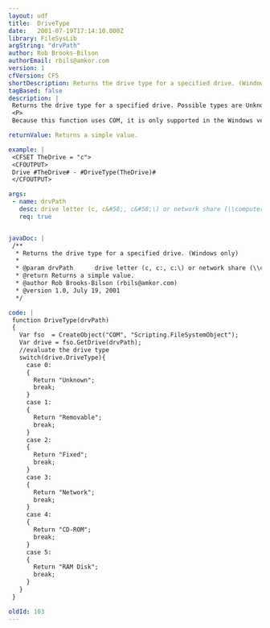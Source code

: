 ```yaml
---
layout: udf
title:  DriveType
date:   2001-07-19T17:14:10.000Z
library: FileSysLib
argString: "drvPath"
author: Rob Brooks-Bilson
authorEmail: rbils@amkor.com
version: 1
cfVersion: CF5
shortDescription: Returns the drive type for a specified drive. (Windows only)
tagBased: false
description: |
 Returns the drive type for a specified drive. Possible types are Unknown, Removable, Fixed, Network, CD-ROM, and RAM Disk
 <P>
 Because this function uses COM, it is only supported in the Windows version of ColdFusion.

returnValue: Returns a simple value.

example: |
 <CFSET TheDrive = "c">
 <CFOUTPUT>
 Drive #TheDrive# - #DriveType(TheDrive)#
 </CFOUTPUT>

args:
 - name: drvPath
   desc: drive letter (c, c&#58;, c&#58;\) or network share (\\computer\share).
   req: true


javaDoc: |
 /**
  * Returns the drive type for a specified drive. (Windows only)
  * 
  * @param drvPath      drive letter (c, c:, c:\) or network share (\\computer\share). 
  * @return Returns a simple value. 
  * @author Rob Brooks-Bilson (rbils@amkor.com) 
  * @version 1.0, July 19, 2001 
  */

code: |
 function DriveType(drvPath)
 {
   Var fso  = CreateObject("COM", "Scripting.FileSystemObject");
   Var drive = fso.GetDrive(drvPath);
   //evaluate the drive type
   switch(drive.DriveType){
     case 0: 
     {
       Return "Unknown";
       break;
     }
     case 1: 
     {
       Return "Removable";
       break;
     }    
     case 2: 
     {
       Return "Fixed";
       break;
     }
     case 3: 
     {
       Return "Network";
       break;
     }
     case 4: 
     {
       Return "CD-ROM";
       break;
     }
     case 5: 
     {
       Return "RAM Disk";
       break;
     }
   }
 }

oldId: 103
---
```


